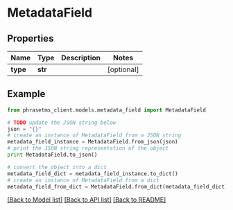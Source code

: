 # MetadataField

## Properties

| Name     | Type    | Description | Notes      |
| -------- | ------- | ----------- | ---------- |
| **type** | **str** |             | [optional] |

## Example

```python
from phrasetms_client.models.metadata_field import MetadataField

# TODO update the JSON string below
json = "{}"
# create an instance of MetadataField from a JSON string
metadata_field_instance = MetadataField.from_json(json)
# print the JSON string representation of the object
print MetadataField.to_json()

# convert the object into a dict
metadata_field_dict = metadata_field_instance.to_dict()
# create an instance of MetadataField from a dict
metadata_field_from_dict = MetadataField.from_dict(metadata_field_dict)
```

[[Back to Model list]](../README.md#documentation-for-models) [[Back to API list]](../README.md#documentation-for-api-endpoints) [[Back to README]](../README.md)
